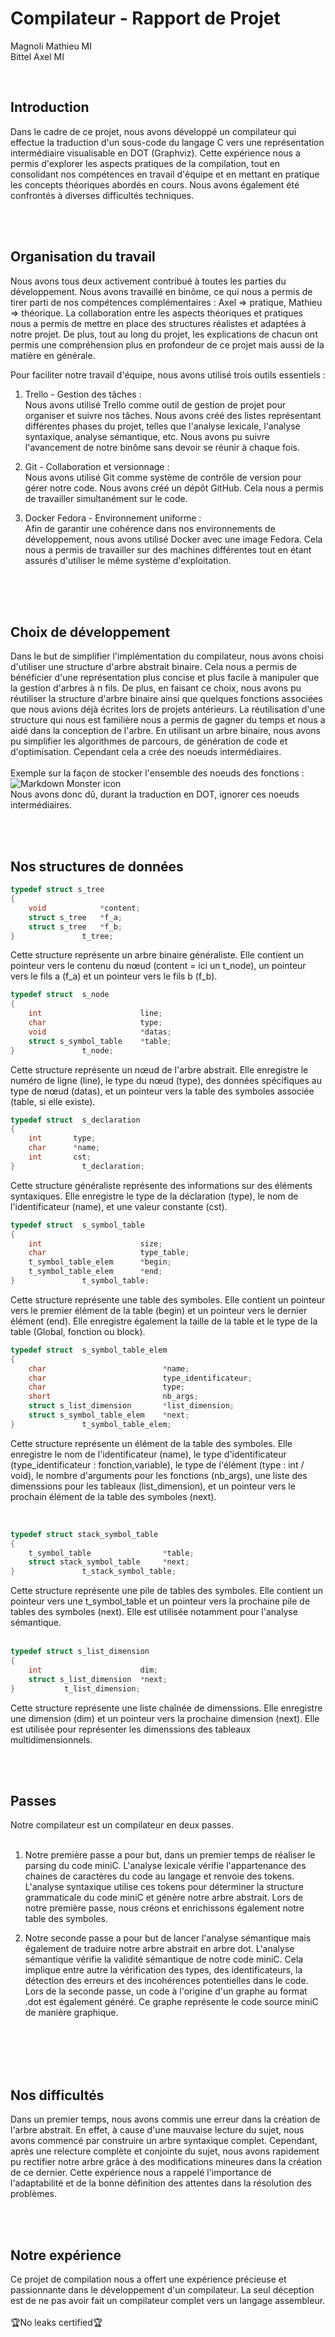 # Compilateur - Rapport de Projet

Magnoli Mathieu MI<br>
Bittel  Axel    MI

<br>

## Introduction

Dans le cadre de ce projet, nous avons développé un compilateur qui effectue la traduction d'un sous-code du langage C vers une représentation intermédiaire visualisable en DOT (Graphviz). Cette expérience nous a permis d'explorer les aspects pratiques de la compilation, tout en consolidant nos compétences en travail d'équipe et en mettant en pratique les concepts théoriques abordés en cours. Nous avons également été confrontés à diverses difficultés techniques.

<br><br>

## Organisation du travail

Nous avons tous deux activement contribué à toutes les parties du développement. Nous avons travaillé en binôme, ce qui nous a permis de tirer parti de nos compétences complémentaires : Axel => pratique, Mathieu => théorique. La collaboration entre les aspects théoriques et pratiques nous a permis de mettre en place des structures réalistes et adaptées à notre projet. De plus, tout au long du projet, les explications de chacun ont permis une compréhension plus en profondeur de ce projet mais aussi de la matière en générale.

Pour faciliter notre travail d'équipe, nous avons utilisé trois outils essentiels :

1. Trello - Gestion des tâches : <br>
Nous avons utilisé Trello comme outil de gestion de projet pour organiser et suivre nos tâches. Nous avons créé des listes représentant différentes phases du projet, telles que l'analyse lexicale, l'analyse syntaxique, analyse sémantique, etc. Nous avons pu suivre l'avancement de notre binôme sans devoir se réunir à chaque fois.

2. Git - Collaboration et versionnage : <br>
Nous avons utilisé Git comme système de contrôle de version pour gérer notre code. Nous avons créé un dépôt GitHub. Cela nous a permis de travailler simultanément sur le code. 

3. Docker Fedora - Environnement uniforme : <br>
Afin de garantir une cohérence dans nos environnements de développement, nous avons utilisé Docker avec une image Fedora. Cela nous a permis de travailler sur des machines différentes tout en étant assurés d'utiliser le même système d'exploitation.

<br><br><br>

## Choix de développement

Dans le but de simplifier l'implémentation du compilateur, nous avons choisi d'utiliser une structure d'arbre abstrait binaire. Cela nous a permis de bénéficier d'une représentation plus concise et plus facile à manipuler que la gestion d'arbres à n fils. De plus, en faisant ce choix, nous avons pu réutiliser la structure d'arbre binaire ainsi que quelques fonctions associées que nous avions déjà écrites lors de projets antérieurs. La réutilisation d'une structure qui nous est familière nous a permis de gagner du temps et nous a aidé dans la conception de l'arbre. En utilisant un arbre binaire, nous avons pu simplifier les algorithmes de parcours, de génération de code et d'optimisation.
Cependant cela a crée des noeuds intermédiaires.<br><br>
Exemple sur la façon de stocker l'ensemble des noeuds des fonctions :<br>
<img src="Code.dot.svg"
     alt="Markdown Monster icon"
     style="left" /><br>
Nous avons donc dû, durant la traduction en DOT, ignorer ces noeuds intermédiaires.<br>

<br><br>

## Nos structures de données
```c
typedef struct s_tree
{
	void			*content;
	struct s_tree	*f_a;
	struct s_tree	*f_b;
}				t_tree;
```
Cette structure représente un arbre binaire généraliste. Elle contient un pointeur vers le contenu du nœud (content = ici un t_node), un pointeur vers le fils a (f_a) et un pointeur vers le fils b (f_b). <br>
```c
typedef struct	s_node
{
	int                      line;
	char                     type;
	void                     *datas;
	struct s_symbol_table    *table;
}				t_node;
```
Cette structure représente un nœud de l'arbre abstrait. Elle enregistre le numéro de ligne (line), le type du nœud (type), des données spécifiques au type de nœud (datas), et un pointeur vers la table des symboles associée (table, si elle existe). <br>

```c
typedef	struct	s_declaration
{
	int       type;
	char      *name;
	int       cst;
}				t_declaration;
```

Cette structure généraliste représente des informations sur des éléments syntaxiques. Elle enregistre le type de la déclaration (type), le nom de l'identificateur (name), et une valeur constante (cst).<br>

```c
typedef	struct	s_symbol_table
{
	int                      size;
	char				     type_table;
	t_symbol_table_elem      *begin;
	t_symbol_table_elem      *end;
}				t_symbol_table;
```
Cette structure représente une table des symboles. Elle contient un pointeur vers le premier élément de la table (begin) et un pointeur vers le dernier élément (end). Elle enregistre également la taille de la table et le type de la table (Global, fonction ou block). <br>

```c
typedef	struct	s_symbol_table_elem
{
	char                          *name;
	char                          type_identificateur;
	char                          type;
	short                         nb_args;				
	struct s_list_dimension       *list_dimension;	
	struct s_symbol_table_elem    *next;
}				t_symbol_table_elem;
```
Cette structure représente un élément de la table des symboles. Elle enregistre le nom de l'identificateur (name), le type d'identificateur (type_identificateur : fonction,variable), le type de l'élément (type : int / void), le nombre d'arguments pour les fonctions (nb_args), une liste des dimenssions pour les tableaux (list_dimension), et un pointeur vers le prochain élément de la table des symboles (next). <br>

<br>

```c
typedef struct stack_symbol_table
{
	t_symbol_table                *table;
	struct stack_symbol_table     *next;
}				t_stack_symbol_table;
```
Cette structure représente une pile de tables des symboles. Elle contient un pointeur vers une t_symbol_table et un pointeur vers la prochaine pile de tables des symboles (next). Elle est utilisée notamment pour l'analyse sémantique. <br><br>

```c
typedef struct s_list_dimension
{
	int                      dim;
	struct s_list_dimension  *next;
}			t_list_dimension;
```
Cette structure représente une liste chaînée de dimenssions. Elle enregistre une dimension (dim) et un pointeur vers la prochaine dimension (next). Elle est utilisée pour représenter les dimenssions des tableaux multidimensionnels. <br>

<br><br>

## Passes
Notre compilateur est un compilateur en deux passes. <br><br>

1) Notre première passe a pour but, dans un premier temps de réaliser le parsing du code miniC. L'analyse lexicale vérifie l'appartenance des chaines de caractères du code au langage et renvoie des tokens. L'analyse syntaxique utilise ces tokens pour déterminer la structure grammaticale du code miniC et génère notre arbre abstrait. Lors de notre première passe, nous créons et enrichissons également notre table des symboles.<br>

2) Notre seconde passe a pour but de lancer l'analyse sémantique mais également de traduire notre arbre abstrait en arbre dot. L'analyse sémantique vérifie la validité sémantique de notre code miniC. Cela implique entre autre la vérification des types, des identificateurs, la détection des erreurs et des incohérences potentielles dans le code. Lors de la seconde passe, un code à l'origine d'un graphe au format .dot est également généré. Ce graphe représente le code source miniC de manière graphique. <br>

<br><br><br><br>

## Nos difficultés

Dans un premier temps, nous avons commis une erreur dans la création de l'arbre abstrait. En effet, à cause d'une mauvaise lecture du sujet, nous avons commencé par construire un arbre syntaxique complet. Cependant, après une relecture complète et conjointe du sujet, nous avons rapidement pu rectifier notre arbre grâce à des modifications mineures dans la création de ce dernier. Cette expérience nous a rappelé l'importance de l'adaptabilité et de la bonne définition des attentes dans la résolution des problèmes.

<br><br>

## Notre expérience

Ce projet de compilation nous a offert une expérience précieuse et passionnante dans le développement d'un compilateur.
La seul déception est de ne pas avoir fait un compilateur complet vers un langage assembleur.
<br><br>
🏆No leaks certified🏆<br>